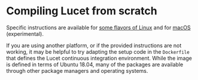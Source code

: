 # Compiling Lucet from scratch

Specific instructions are available for [some flavors of Linux](./Compiling-on-Linux.md) and for
[macOS](./Compiling-on-macOS.md) (experimental).

If you are using another platform, or if the provided instructions are not working, it may be
helpful to try adapting the setup code in the `Dockerfile` that defines the Lucet continuous
integration environment. While the image is defined in terms of Ubuntu 18.04, many of the
packages are available through other package managers and operating systems.